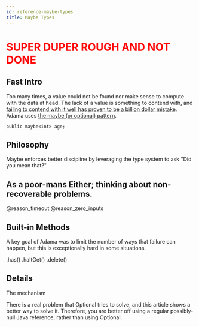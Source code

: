 ```yaml
---
id: reference-maybe-types
title: Maybe Types
---
```

<h1><font color="red">SUPER DUPER ROUGH AND NOT DONE</font></h1>

## Fast Intro

Too many times, a value could not be found nor make sense to compute with the data at head. The lack of a value is something to contend with, and [failing to contend with it well has proven to be a billion dollar mistake](https://www.youtube.com/watch?v=ybrQvs4x0Ps). Adama uses [the maybe (or optional) pattern](https://en.wikipedia.org/wiki/Monad_(functional_programming)#An_example:\_Maybe).

```
public maybe<int> age;
```

## Philosophy

Maybe enforces better discipline by leveraging the type system to ask "Did you mean that?"


## As a poor-mans Either; thinking about non-recoverable problems.

@reason_timeout
@reason_zero_inputs


## Built-in Methods

A key goal of Adama was to limit the number of ways that failure can happen, but this is exceptionally hard in some situations.

.has()
.haltGet()
.delete()

## Details

The mechanism




There is a real problem that Optional tries to solve, and this article shows a better way to solve it. Therefore, you are better off using a regular possibly-null Java reference, rather than using Optional. 